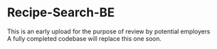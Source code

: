 # Recipe-Search-BE

<p>

  This is an early upload for the purpose of review by potential employers <br>
  A fully completed codebase will replace this one soon. <br>
  
  
</p>
